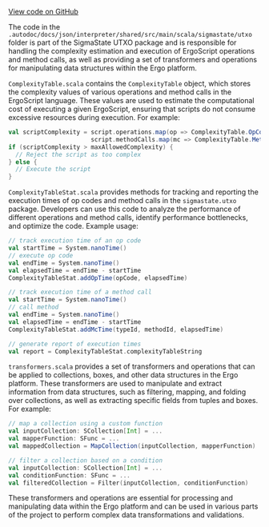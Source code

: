 [View code on GitHub](sigmastate-interpreterhttps://github.com/ScorexFoundation/sigmastate-interpreter/.autodoc/docs/json/interpreter/shared/src/main/scala/sigmastate/utxo)

The code in the `.autodoc/docs/json/interpreter/shared/src/main/scala/sigmastate/utxo` folder is part of the SigmaState UTXO package and is responsible for handling the complexity estimation and execution of ErgoScript operations and method calls, as well as providing a set of transformers and operations for manipulating data structures within the Ergo platform.

`ComplexityTable.scala` contains the `ComplexityTable` object, which stores the complexity values of various operations and method calls in the ErgoScript language. These values are used to estimate the computational cost of executing a given ErgoScript, ensuring that scripts do not consume excessive resources during execution. For example:

```scala
val scriptComplexity = script.operations.map(op => ComplexityTable.OpCodeComplexity(op.opCode)).sum +
                       script.methodCalls.map(mc => ComplexityTable.MethodCallComplexity((mc.typeId, mc.methodId))).sum
if (scriptComplexity > maxAllowedComplexity) {
  // Reject the script as too complex
} else {
  // Execute the script
}
```

`ComplexityTableStat.scala` provides methods for tracking and reporting the execution times of op codes and method calls in the `sigmastate.utxo` package. Developers can use this code to analyze the performance of different operations and method calls, identify performance bottlenecks, and optimize the code. Example usage:

```scala
// track execution time of an op code
val startTime = System.nanoTime()
// execute op code
val endTime = System.nanoTime()
val elapsedTime = endTime - startTime
ComplexityTableStat.addOpTime(opCode, elapsedTime)

// track execution time of a method call
val startTime = System.nanoTime()
// call method
val endTime = System.nanoTime()
val elapsedTime = endTime - startTime
ComplexityTableStat.addMcTime(typeId, methodId, elapsedTime)

// generate report of execution times
val report = ComplexityTableStat.complexityTableString
```

`transformers.scala` provides a set of transformers and operations that can be applied to collections, boxes, and other data structures in the Ergo platform. These transformers are used to manipulate and extract information from data structures, such as filtering, mapping, and folding over collections, as well as extracting specific fields from tuples and boxes. For example:

```scala
// map a collection using a custom function
val inputCollection: SCollection[Int] = ...
val mapperFunction: SFunc = ...
val mappedCollection = MapCollection(inputCollection, mapperFunction)

// filter a collection based on a condition
val inputCollection: SCollection[Int] = ...
val conditionFunction: SFunc = ...
val filteredCollection = Filter(inputCollection, conditionFunction)
```

These transformers and operations are essential for processing and manipulating data within the Ergo platform and can be used in various parts of the project to perform complex data transformations and validations.
